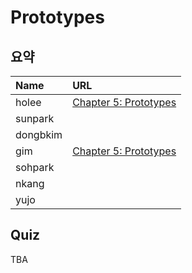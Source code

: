 # Prototypes

## 요약
| Name | URL |
|:---|:---|
| holee | [Chapter 5: Prototypes](https://github.com/hochan222/Everything-in-JavaScript/wiki/Chapter-5:-Prototypes) |
| sunpark |  |
| dongbkim |  |
| gim | [Chapter 5: Prototypes](https://velog.io/@mkitigy/You-Dont-Know-JS-this-Object-Prototypes) |
| sohpark |  |
| nkang |  |
| yujo |  |

## Quiz

TBA
